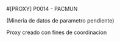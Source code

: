 #[PROXY] P0014 - PACMUN

(Mineria de datos de parametro pendiente)

Proxy creado con fines de coordinacion